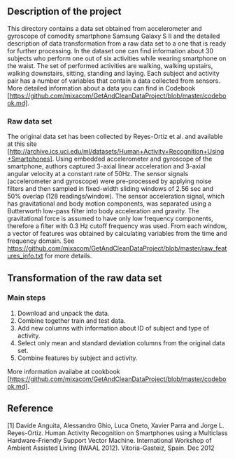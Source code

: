 
## Description of the project 

This directory contains a data set obtained from accelerometer and gyroscope of comodity smartphone Samsung Galaxy S II and the detailed description of data transformation from a raw data set to a one that is ready for further processing. In the dataset one can find information about 30 subjects who perform one out of six activities while wearing smartphone on the waist. The set of performed activities are walking, walking upstairs, walking downstairs, sitting, standing and laying. Each subject and activity pair has a number of variables that contain a data collected from sensors. More detailed information about a data you can find in Codebook [https://github.com/mixacom/GetAndCleanDataProject/blob/master/codebook.md]. 

### Raw data set 

The original data set has been collected by Reyes-Ortiz et al. and available at this site [http://archive.ics.uci.edu/ml/datasets/Human+Activity+Recognition+Using+Smartphones]. Using  embedded accelerometer and gyroscope of the smartphone, authors captured 3-axial linear acceleration and 3-axial angular velocity at a constant rate of 50Hz. The sensor signals (accelerometer and gyroscope) were pre-processed by applying noise filters and then sampled in fixed-width sliding windows of 2.56 sec and 50% overlap (128 readings/window). The sensor acceleration signal, which has gravitational and body motion components, was separated using a Butterworth low-pass filter into body acceleration and gravity. The gravitational force is assumed to have only low frequency components, therefore a filter with 0.3 Hz cutoff frequency was used. From each window, a vector of features was obtained by calculating variables from the time and frequency domain. See https://github.com/mixacom/GetAndCleanDataProject/blob/master/raw_features_info.txt for more details. 

## Transformation of the raw data set 

### Main steps 

1. Download and unpack the data.
2. Combine together train and test data. 
3. Add new columns with information about ID of subject and type of activity. 
4. Select only mean and standard deviation columns from the original data set. 
5. Combine features by subject and activity. 

More information availabe at cookbook [https://github.com/mixacom/GetAndCleanDataProject/blob/master/codebook.md]. 



## Reference  

[1] Davide Anguita, Alessandro Ghio, Luca Oneto, Xavier Parra and Jorge L. Reyes-Ortiz. Human Activity Recognition on Smartphones using a Multiclass Hardware-Friendly Support Vector Machine. International Workshop of Ambient Assisted Living (IWAAL 2012). Vitoria-Gasteiz, Spain. Dec 2012

